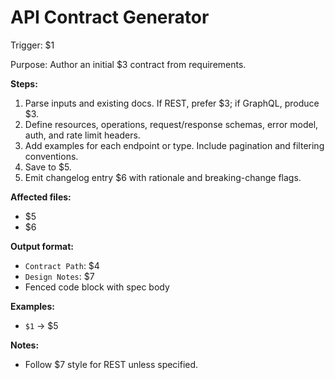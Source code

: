 <!-- $1 = trigger phrase (e.g., "/api-contract 'accounts & auth'") -->
<!-- $2 = domain (e.g., "auth") -->
<!-- $3 = contract type (e.g., "OpenAPI 3.1", "GraphQL") -->
<!-- $4 = contract file extension (e.g., ".yaml", ".graphql") -->
<!-- $5 = output file path (e.g., "apis/$2/$4") -->
<!-- $6 = changelog entry path (e.g., "docs/api/CHANGELOG.md") -->
<!-- $7 = style convention (e.g., "JSON:API") -->

# API Contract Generator

Trigger: $1

Purpose: Author an initial $3 contract from requirements.

**Steps:**

1. Parse inputs and existing docs. If REST, prefer $3; if GraphQL, produce $3.
2. Define resources, operations, request/response schemas, error model, auth, and rate limit headers.
3. Add examples for each endpoint or type. Include pagination and filtering conventions.
4. Save to $5.
5. Emit changelog entry $6 with rationale and breaking-change flags.

**Affected files:**
- $5
- $6

**Output format:**
- `Contract Path`: $4
- `Design Notes`: $7
- Fenced code block with spec body

**Examples:**
- `$1` → $5

**Notes:**
- Follow $7 style for REST unless specified.
